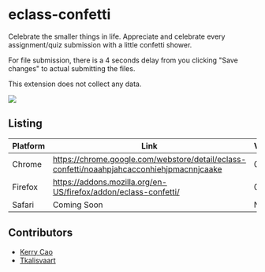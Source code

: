 # eclass-confetti

Celebrate the smaller things in life. Appreciate and celebrate every assignment/quiz submission with a little confetti shower. 

For file submission, there is a 4 seconds delay from you clicking "Save changes" to actual submitting the files. 

This extension does not collect any data.

![](https://cdn.kerrycao.com/images/homepage/projects/eclass-confetti/eclass-confetti-demo.gif)


## Listing
| Platform | Link                                                                                       | Version |
|----------|--------------------------------------------------------------------------------------------|---------|
| Chrome   | https://chrome.google.com/webstore/detail/eclass-confetti/noaahpjahcacconhiehjpmacnnjcaake |0.0.4    |
| Firefox  | https://addons.mozilla.org/en-US/firefox/addon/eclass-confetti/                            |0.0.5    |
| Safari   | Coming Soon                                                                                |N/A      |


## Contributors
* [Kerry Cao](https://github.com/yuqian5)
* [Tkalisvaart](https://github.com/Tkalisvaart)
